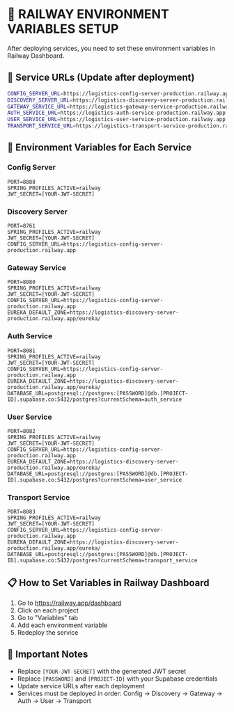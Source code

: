 # 🚂 **RAILWAY ENVIRONMENT VARIABLES SETUP**

After deploying services, you need to set these environment variables in Railway Dashboard.

## 🔗 **Service URLs (Update after deployment)**

```bash
CONFIG_SERVER_URL=https://logistics-config-server-production.railway.app
DISCOVERY_SERVER_URL=https://logistics-discovery-server-production.railway.app
GATEWAY_SERVICE_URL=https://logistics-gateway-service-production.railway.app
AUTH_SERVICE_URL=https://logistics-auth-service-production.railway.app
USER_SERVICE_URL=https://logistics-user-service-production.railway.app
TRANSPORT_SERVICE_URL=https://logistics-transport-service-production.railway.app
```

## 🔧 **Environment Variables for Each Service**

### Config Server
```
PORT=8888
SPRING_PROFILES_ACTIVE=railway
JWT_SECRET=[YOUR-JWT-SECRET]
```

### Discovery Server
```
PORT=8761
SPRING_PROFILES_ACTIVE=railway
JWT_SECRET=[YOUR-JWT-SECRET]
CONFIG_SERVER_URL=https://logistics-config-server-production.railway.app
```

### Gateway Service
```
PORT=8080
SPRING_PROFILES_ACTIVE=railway
JWT_SECRET=[YOUR-JWT-SECRET]
CONFIG_SERVER_URL=https://logistics-config-server-production.railway.app
EUREKA_DEFAULT_ZONE=https://logistics-discovery-server-production.railway.app/eureka/
```

### Auth Service
```
PORT=8081
SPRING_PROFILES_ACTIVE=railway
JWT_SECRET=[YOUR-JWT-SECRET]
CONFIG_SERVER_URL=https://logistics-config-server-production.railway.app
EUREKA_DEFAULT_ZONE=https://logistics-discovery-server-production.railway.app/eureka/
DATABASE_URL=postgresql://postgres:[PASSWORD]@db.[PROJECT-ID].supabase.co:5432/postgres?currentSchema=auth_service
```

### User Service
```
PORT=8082
SPRING_PROFILES_ACTIVE=railway
JWT_SECRET=[YOUR-JWT-SECRET]
CONFIG_SERVER_URL=https://logistics-config-server-production.railway.app
EUREKA_DEFAULT_ZONE=https://logistics-discovery-server-production.railway.app/eureka/
DATABASE_URL=postgresql://postgres:[PASSWORD]@db.[PROJECT-ID].supabase.co:5432/postgres?currentSchema=user_service
```

### Transport Service
```
PORT=8083
SPRING_PROFILES_ACTIVE=railway
JWT_SECRET=[YOUR-JWT-SECRET]
CONFIG_SERVER_URL=https://logistics-config-server-production.railway.app
EUREKA_DEFAULT_ZONE=https://logistics-discovery-server-production.railway.app/eureka/
DATABASE_URL=postgresql://postgres:[PASSWORD]@db.[PROJECT-ID].supabase.co:5432/postgres?currentSchema=transport_service
```

## 📋 **How to Set Variables in Railway Dashboard**

1. Go to https://railway.app/dashboard
2. Click on each project
3. Go to "Variables" tab
4. Add each environment variable
5. Redeploy the service

## 🔑 **Important Notes**

- Replace `[YOUR-JWT-SECRET]` with the generated JWT secret
- Replace `[PASSWORD]` and `[PROJECT-ID]` with your Supabase credentials
- Update service URLs after each deployment
- Services must be deployed in order: Config → Discovery → Gateway → Auth → User → Transport